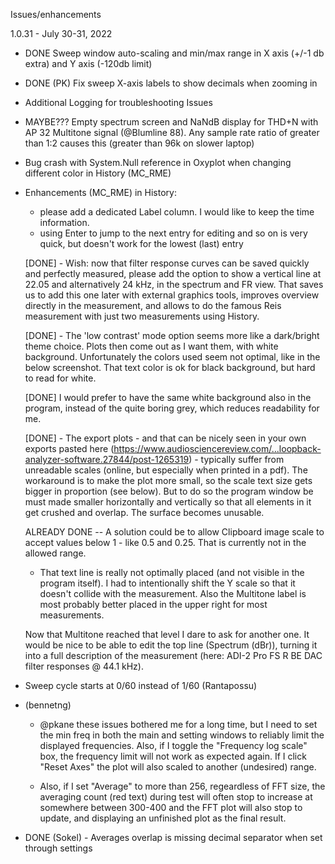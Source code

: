 Issues/enhancements

1.0.31 - July 30-31, 2022
* DONE Sweep window auto-scaling and min/max range in X axis (+/-1 db extra) and Y axis (-120db limit)
* DONE (PK) Fix sweep X-axis labels to show decimals when zooming in
* Additional Logging for troubleshooting Issues
* MAYBE??? Empty spectrum screen and NaNdB display for THD+N with AP 32 Multitone signal (@Blumline 88). Any sample rate ratio of greater than 1:2 causes this (greater than 96k on slower laptop)
* Bug crash with System.Null reference in Oxyplot when changing different color in History (MC_RME)
* Enhancements (MC_RME)
in History:
    - please add a dedicated Label column. I would like to keep the time information.
    - using Enter to jump to the next entry for editing and so on is very quick, but doesn't work for the lowest (last) entry

   [DONE] - Wish: now that filter response curves can be saved quickly and perfectly measured, please add the option to show a vertical line at 22.05 and alternatively 24 kHz, in the spectrum and FR view. That saves us to add this one later with external graphics tools, improves overview directly in the measurement, and allows to do the famous Reis measurement with just two measurements using History.

    [DONE] - The 'low contrast' mode option seems more like a dark/bright theme choice. Plots then come out as I want them, with white background. Unfortunately the colors used seem not optimal, like in the below screenshot. That text color is ok for black background, but hard to read for white.
    
    [DONE] I would prefer to have the same white background also in the program, instead of the quite boring grey, which reduces readability for me.

    [DONE] - The export plots - and that can be nicely seen in your own exports pasted here (https://www.audiosciencereview.com/...loopback-analyzer-software.27844/post-1265319) - typically suffer from unreadable scales (online, but especially when printed in a pdf). The workaround is to make the plot more small, so the scale text size gets bigger in proportion (see below). But to do so the program window be must made smaller horizontally and vertically so that all elements in it get crushed and overlap. The surface becomes unusable.
    
   ALREADY DONE -- A solution could be to allow Clipboard image scale to accept values below 1 - like 0.5 and 0.25. That is currently not in the allowed range.

    - That text line is really not optimally placed (and not visible in the program itself). I had to intentionally shift the Y scale so that it doesn't collide with the measurement. Also the Multitone label is most probably better placed in the upper right for most measurements. 
    
    Now that Multitone reached that level I dare to ask for another one. It would be nice to be able to edit the top line (Spectrum (dBr)), turning it into a full description of the measurement (here: ADI-2 Pro FS R BE DAC filter responses @ 44.1 kHz).

* Sweep cycle starts at 0/60 instead of 1/60 (Rantapossu)
* (bennetng) 
  - @pkane these issues bothered me for a long time, but I need to set the min freq in both the main and setting windows to reliably limit the displayed frequencies. Also, if I toggle the "Frequency log scale" box, the frequency limit will not work as expected again. If I click "Reset Axes" the plot will also scaled to another (undesired) range.

  - Also, if I set "Average" to more than 256, regeardless of FFT size, the averaging count (red text) during test will often stop to increase at somewhere between 300-400 and the FFT plot will also stop to update, and displaying an unfinished plot as the final result.

* DONE (Sokel) - Averages overlap is missing decimal separator when set through settings
